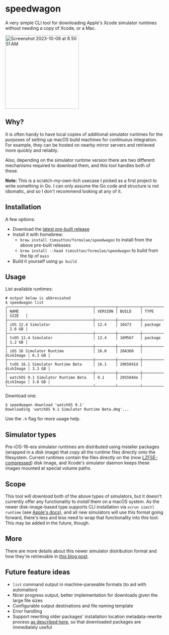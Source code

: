 # speedwagon

A very simple CLI tool for downloading Apple's Xcode simulator runtimes without needing a copy of Xcode, or a Mac.

<img width="234" alt="Screenshot 2023-10-09 at 8 50 51 AM" src="https://github.com/timsutton/speedwagon/assets/119358/f4db63dd-b56f-41a1-8266-40e1f8668fd8">

## Why?

It is often handy to have local copies of additional simulator runtimes for the purposes of setting up macOS build machines for continuous integration. For example, they can be hosted on nearby mirror servers and retrieved more quickly and reliably.

Also, depending on the simulator runtime version there are two different mechanisms required to download them, and this tool handles both of these.

**Note:** This is a scratch-my-own-itch usecase I picked as a first project to write something in Go. I can only assume the Go code and structure is not idiomatic, and so I don't recommend looking at any of it.


## Installation

A few options:

  * Download the [latest pre-built release](https://github.com/timsutton/speedwagon/releases/latest)
  * Install it with homebrew:
    * `brew install timsutton/formulae/speedwagon` to install from the above pre-built releases
    * `brew install --head timsutton/formulae/speedwagon` to build from the tip of `main`
  * Build it yourself using `go build`


## Usage

List available runtimes:

```
# output below is abbreviated
$ speedwagon list
┌──────────────────────────────────────┬─────────┬──────────┬───────────┬────────┐
│ NAME                                 │ VERSION │ BUILD    │ TYPE      │ SIZE   │
├──────────────────────────────────────┼─────────┼──────────┼───────────┼────────┤
│ iOS 12.4 Simulator                   │ 12.4    │ 16G73    │ package   │ 2.6 GB │
├──────────────────────────────────────┼─────────┼──────────┼───────────┼────────┤
│ tvOS 12.4 Simulator                  │ 12.4    │ 16M567   │ package   │ 1.2 GB │
├──────────────────────────────────────┼─────────┼──────────┼───────────┼────────┤
│ iOS 16 Simulator Runtime             │ 16.0    │ 20A360   │ diskImage │ 6.3 GB │
├──────────────────────────────────────┼─────────┼──────────┼───────────┼────────┤
│ tvOS 16.1 Simulator Runtime Beta     │ 16.1    │ 20K5041d │ diskImage │ 3.3 GB │
├──────────────────────────────────────┼─────────┼──────────┼───────────┼────────┤
│ watchOS 9.1 Simulator Runtime Beta   │ 9.1     │ 20S5044e │ diskImage │ 3.6 GB │
└──────────────────────────────────────┴─────────┴──────────┴───────────┴────────┘
```

Download one:

```
$ speedwagon download 'watchOS 9.1'
Downloading 'watchOS 9.1 Simulator Runtime Beta.dmg'...
```

Use the `-h` flag for more usage help.

## Simulator types

Pre-iOS-16-era simulator runtimes are distributed using installer packages (wrapped in a disk image) that copy all the runtime files directly onto the filesystem. Current runtimes contain the files directly on the (now [LZFSE-compressed](https://en.wikipedia.org/wiki/LZFSE)) disk image, and Xcode's simulator daemon keeps these images mounted at special volume paths.


## Scope

This tool will *download* both of the above types of simulators, but it doesn't currently offer any functionality to *install* them on a macOS system. As the newer disk-image-based type supports CLI installation via `xcrun simctl runtime` (see [Apple's docs](https://developer.apple.com/documentation/xcode/installing-additional-simulator-runtimes)), and all new simulators will use this format going forward, there's less and less need to wrap that functionality into this tool. This may be added in the future, though.


## More

There are more details about this newer simulator distribution format and how they're retrievable in [this blog post](https://macops.ca/xcode-14-new-platforms-packaging-format/).


## Future feature ideas

* `list` command output in machine-parseable formats (to aid with automation)
* Nicer progress output, better implementation for downloads given the large file sizes
* Configurable output destinations and file naming template
* Error handling
* Support rewriting older packages' installation location metadata-rewrite process [as described here](https://macops.ca/xcode-deployment-the-dvtdownloadableindex-and-ios-simulators/), so that downloaded packages are immediately useful

